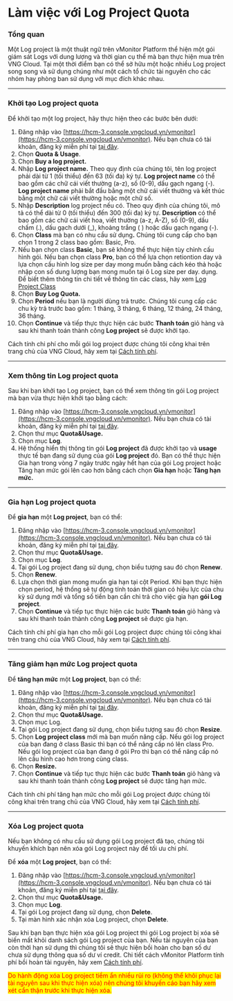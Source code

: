 # Làm việc với Log Project Quota

### Tổng quan

Một Log project là một thuật ngữ trên vMonitor Platform thể hiện một gói giám sát Logs với dung lượng và thời gian cụ thể mà bạn thực hiện mua trên VNG Cloud. Tại một thời điểm bạn có thể sở hữu một hoặc nhiều Log project song song và sử dụng chúng như một cách tổ chức tài nguyên cho các nhóm hay phòng ban sử dụng với mục đích khác nhau.

***

### Khởi tạo Log project quota

Để khởi tạo một log project, hãy thực hiện theo các bước bên dưới:

1. Đăng nhập vào [https://hcm-3.console.vngcloud.vn/vmonitor](https://hcm-3.console.vngcloud.vn/vmonitor). Nếu bạn chưa có tài khoản, đăng ký miễn phí tại [tại đây](https://register.vngcloud.vn/signup).
2. Chọn **Quota & Usage**.
3. Chọn **Buy a log project.**
4. Nhập **Log project name.** Theo quy định của chúng tôi, tên log project phải dài từ 1 (tối thiểu) đến 63 (tối đa) ký tự. **Log project name** có thể bao gồm các chữ cái viết thường (a-z), số (0-9), dấu gạch ngang (-). **Log project name** phải bắt đầu bằng một chữ cái viết thường và kết thúc bằng một chữ cái viết thường hoặc một chữ số.
5. Nhập **Description** log project nếu có. Theo quy định của chúng tôi, mô tả có thể dài từ 0 (tối thiểu) đến 300 (tối đa) ký tự. **Description** có thể bao gồm các chữ cái viết hoa, viết thường (a-z, A-Z), số (0-9), dấu chấm (.), dấu gạch dưới (\_), khoảng trắng ( ) hoặc dấu gạch ngang (-).
6. Chọn **Class** mà bạn có nhu cầu sử dụn&#x67;**.** Chúng tôi cung cấp cho bạn chọn 1 trong 2 class bao gồm: Basic, Pro.
7. Nếu bạn chọn class **Basic**, bạn sẽ không thể thực hiện tùy chỉnh cấu hình gói. Nếu bạn chọn class **Pro**, bạn có thể lựa chọn retiontion day và lựa chọn cấu hình log size per day mong muốn bằng cách kéo thả hoặc nhập con số dung lượng bạn mong muốn tại ô Log size per day. dụng. Để biết thêm thông tin chi tiết về thông tin các class, hãy xem [Log Project Class](../../vmonitor-platform-la-gi/vmonitor-platform-log-la-gi/log-project-class.md)
8. Chọn **Buy Log Quota.**
9. Chọn **Period** nếu bạn là người dùng trả trước. Chúng tôi cung cấp các chu kỳ trả trước bao gồm: 1 tháng, 3 tháng, 6 tháng, 12 tháng, 24 tháng, 36 tháng.
10. Chọn **Continue** và tiếp thực thực hiện các bước **Thanh toán** giỏ hàng và sau khi thanh toán thành công **Log project** sẽ được khởi tạo.

Cách tính chi phí cho mỗi gói log project được chúng tôi công khai trên trang chủ của VNG Cloud, hãy xem tại [Cách tính phí](../../cach-tinh-phi.md).

***

### Xem thông tin Log project quota

Sau khi bạn khởi tạo Log project, bạn có thể xem thông tin gói Log project mà bạn vừa thực hiện khởi tạo bằng cách:&#x20;

1. Đăng nhập vào [https://hcm-3.console.vngcloud.vn/vmonitor](https://hcm-3.console.vngcloud.vn/vmonitor). Nếu bạn chưa có tài khoản, đăng ký miễn phí tại [tại đây](https://register.vngcloud.vn/signup).
2. Chọn thư mục **Quota\&Usage.**
3. Chọn mục **Log**.
4. Hệ thống hiển thị thông tin gói **Log project** đã được khởi tạo và **usage** thực tế bạn đang sử dụng của gói **Log project** đó. Bạn có thể thực hiện Gia hạn trong vòng 7 ngày trước ngày hết hạn của gói Log project hoặc Tăng hạn mức gói lên cao hơn bằng cách chọn **Gia hạn** hoặc **Tăng hạn mức.**&#x20;

***

### Gia hạn Log project quota

Để **gia hạn** một **Log project**, bạn có thể:&#x20;

1. Đăng nhập vào [https://hcm-3.console.vngcloud.vn/vmonitor](https://hcm-3.console.vngcloud.vn/vmonitor). Nếu bạn chưa có tài khoản, đăng ký miễn phí tại [tại đây](https://register.vngcloud.vn/signup).
2. Chọn thư mục **Quota\&Usage.**
3. Chọn mục **Log**.
4. Tại gói Log project đang sử dụng, chọn biểu tượng <img src="../../../.gitbook/assets/image (157).png" alt="" data-size="line">sau đó chọn **Renew**.
5. Chọn **Renew**.
6. Lựa chọn thời gian mong muốn gia hạn tại cột Period. Khi bạn thực hiện chọn period, hệ thống sẽ tự động tính toán thời gian có hiệu lực của chu kỳ sử dụng mới và tổng số tiền bạn cần chi trả cho việc gia hạn **gói Log project**.
7. Chọn **Continue** và tiếp tục thực hiện các bước **Thanh toán** giỏ hàng và sau khi thanh toán thành công **Log project** sẽ được gia hạn.

Cách tính chi phí gia hạn cho mỗi gói Log project được chúng tôi công khai trên trang chủ của VNG Cloud, hãy xem tại [Cách tính phí](../../cach-tinh-phi.md).

***

### Tăng giảm hạn mức Log project quota

Để **tăng hạn mức** một **Log project**, bạn có thể:&#x20;

1. Đăng nhập vào [https://hcm-3.console.vngcloud.vn/vmonitor](https://hcm-3.console.vngcloud.vn/vmonitor). Nếu bạn chưa có tài khoản, đăng ký miễn phí tại [tại đây](https://register.vngcloud.vn/signup).
2. Chọn thư mục **Quota\&Usage.**
3. Chọn mục Log.
4. Tại gói Log project đang sử dụng, chọn biểu tượng <img src="../../../.gitbook/assets/image (158).png" alt="" data-size="line">sau đó chọn **Resize**.
5. Chọn **Log project class** mới mà bạn muốn nâng cấp. Nếu gói log project của bạn đang ở class Basic thì bạn có thể nâng cấp nó lên class Pro. Nếu gói log project của bạn đang ở gói Pro thì bạn có thể nâng cấp nó lên cấu hình cao hơn trong cùng class.&#x20;
6. Chọn **Resize.**
7. Chọn **Continue** và tiếp tục thực hiện các bước **Thanh toán** giỏ hàng và sau khi thanh toán thành công **Log project** sẽ được tăng hạn mức.

Cách tính chi phí tăng hạn mức cho mỗi gói Log project được chúng tôi công khai trên trang chủ của VNG Cloud, hãy xem tại [Cách tính phí](../../cach-tinh-phi.md).

***

### Xóa Log project quota

Nếu bạn không có nhu cầu sử dụng gói Log project đã tạo, chúng tôi khuyến khích bạn nên xóa gói Log project này để tối ưu chi phí.&#x20;

Để **xóa** một **Log project**, bạn có thể:&#x20;

1. Đăng nhập vào [https://hcm-3.console.vngcloud.vn/vmonitor](https://hcm-3.console.vngcloud.vn/vmonitor). Nếu bạn chưa có tài khoản, đăng ký miễn phí tại [tại đây](https://register.vngcloud.vn/signup).
2. Chọn thư mục **Quota\&Usage.**
3. Chọn mục **Log**.
4. Tại gói Log project đang sử dụng, chọn **Delete**.
5. Tại màn hình xác nhận xóa Log project, chọn **Delete**.

Sau khi bạn bạn thực hiện xóa gói Log project thì gói Log project bị xóa sẽ biến mất khỏi danh sách gói Log project của bạn. Nếu tài nguyên của bạn còn thời hạn sử dụng thì chúng tôi sẽ thực hiện bồi hoàn cho bạn số dư chưa sử dụng thông qua số dư ví credit. Chi tiết cách vMonitor Platform tính phí bồi hoàn tài nguyên, hãy xem [Cách tính phí](../../cach-tinh-phi.md).&#x20;

<mark style="color:red;">Do hành động xóa Log project tiềm ẩn nhiều rủi ro (không thể khôi phục lại tài nguyên sau khi thực hiện xóa) nên chúng tôi khuyến cáo bạn hãy xem xét cẩn thận trước khi thực hiện xóa.</mark>&#x20;
